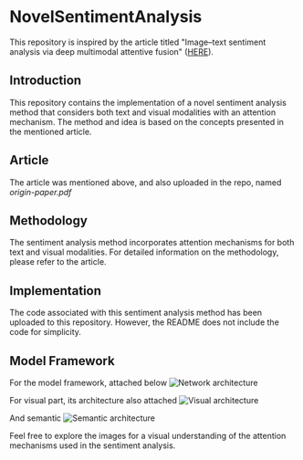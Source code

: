# NovelSentimentAnalysis
This repository is inspired by the article titled "Image–text sentiment analysis via deep multimodal attentive fusion" ([HERE](https://doi.org/10.1016/j.knosys.2019.01.019)).

## Introduction
This repository contains the implementation of a novel sentiment analysis method that considers both text and visual modalities with an attention mechanism. The method 
 and idea is based on the concepts presented in the mentioned article.

## Article
The article was mentioned above, and also uploaded in the repo, named *origin-paper.pdf*

## Methodology
The sentiment analysis method incorporates attention mechanisms for both text and visual modalities. For detailed information on the methodology, please refer to the article.

## Implementation
The code associated with this sentiment analysis method has been uploaded to this repository. However, the README does not include the code for simplicity.

## Model Framework
For the model framework, attached below
![Network architecture]((https://github.com/goldeneave/NovelSentimentAnalysis/blob/main/assets/framework.png))

For visual part, its architecture also attached
![Visual architecture]((https://github.com/goldeneave/NovelSentimentAnalysis/blob/main/assets/visual-attention-architecture.png))

And semantic
![Semantic architecture]((https://github.com/goldeneave/NovelSentimentAnalysis/blob/main/assets/semantic-attention-architecture.png))




Feel free to explore the images for a visual understanding of the attention mechanisms used in the sentiment analysis.
